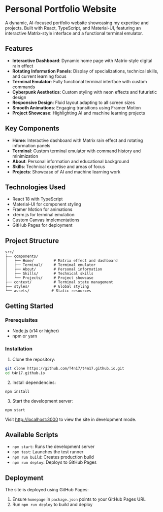 # Personal Portfolio Website

A dynamic, AI-focused portfolio website showcasing my expertise and projects. Built with React, TypeScript, and Material-UI, featuring an interactive Matrix-style interface and a functional terminal emulator.

## Features

- **Interactive Dashboard**: Dynamic home page with Matrix-style digital rain effect
- **Rotating Information Panels**: Display of specializations, technical skills, and current learning focus
- **Terminal Emulator**: Fully functional terminal interface with custom commands
- **Cyberpunk Aesthetics**: Custom styling with neon effects and futuristic design
- **Responsive Design**: Fluid layout adapting to all screen sizes
- **Smooth Animations**: Engaging transitions using Framer Motion
- **Project Showcase**: Highlighting AI and machine learning projects

## Key Components

- **Home**: Interactive dashboard with Matrix rain effect and rotating information panels
- **Terminal**: Custom terminal emulator with command history and minimization
- **About**: Personal information and educational background
- **Skills**: Technical expertise and areas of focus
- **Projects**: Showcase of AI and machine learning work

## Technologies Used

- React 18 with TypeScript
- Material-UI for component styling
- Framer Motion for animations
- xterm.js for terminal emulation
- Custom Canvas implementations
- GitHub Pages for deployment

## Project Structure

```
src/
├── components/
│   ├── Home/         # Matrix effect and dashboard
│   ├── Terminal/     # Terminal emulator
│   ├── About/        # Personal information
│   ├── Skills/       # Technical skills
│   └── Projects/     # Project showcase
├── context/          # Terminal state management
├── styles/           # Global styling
└── assets/          # Static resources
```

## Getting Started

### Prerequisites

- Node.js (v14 or higher)
- npm or yarn

### Installation

1. Clone the repository:
```bash
git clone https://github.com/T4n17/t4n17.github.io.git
cd t4n17.github.io
```

2. Install dependencies:
```bash
npm install
```

3. Start the development server:
```bash
npm start
```

Visit [http://localhost:3000](http://localhost:3000) to view the site in development mode.

## Available Scripts

- `npm start`: Runs the development server
- `npm test`: Launches the test runner
- `npm run build`: Creates production build
- `npm run deploy`: Deploys to GitHub Pages

## Deployment

The site is deployed using GitHub Pages:

1. Ensure `homepage` in `package.json` points to your GitHub Pages URL
2. Run `npm run deploy` to build and deploy
